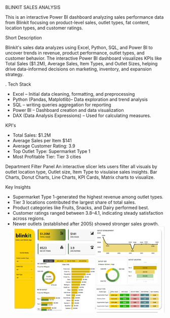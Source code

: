 BLINKIT SALES ANALYSIS 

This is an interactive Power BI dashboard analyzing sales performance data from Blinkit  focusing on product-level sales, outlet types, fat content, location types, and customer ratings.




Short Description

Blinkit's sales data analyzes using Excel, Python, SQL, and Power BI to uncover trends in revenue, product performance, outlet types, and customer behavior. The interactive Power BI dashboard visualizes KPIs like Total Sales ($1.2M), Average Sales, Item Types, and Outlet Sizes, helping drive data-informed decisions on marketing, inventory, and expansion strategy.




. Tech Stack

- Excel – Initial data cleaning, formatting, and preprocessing
- Python (Pandas, Matplotlib)– Data exploration and trend analysis
- SQL – writing queries aggregation for reporting
- Power BI – Dashboard creation and data visualization
- DAX (Data Analysis Expressions) – Used for calculating measures.



KPI's

- Total Sales: $1.2M 
- Average Sales per Item $141
- Average Customer Rating: 3.9  
- Top Outlet Type: Supermarket Type 1  
- Most Profitable Tier: Tier 3 cities

Department Filter Panel An interactive slicer lets users filter all visuals by outlet location type, Outlet size, Item Type to visulaise sales insights.
Bar Charts, Donut Charts, Line Charts, KPI Cards, Matrix charts to visualize.



Key Insights

- Supermarket Type 1-generated the highest revenue among outlet types.
- Tier 3 locations  contributed the largest share of total sales.
- Product categories like Fruits, Snacks, and Dairy performed best.
- Customer ratings ranged between 3.8–4.1, indicating steady satisfaction across regions.
- Newer outlets (established after 2005) showed stronger sales growth.
![Alt Text](https://github.com/Harshitha-parupalli1/blinkit-Analysis/blob/main/BLINKIT-snap%20shot.png)

